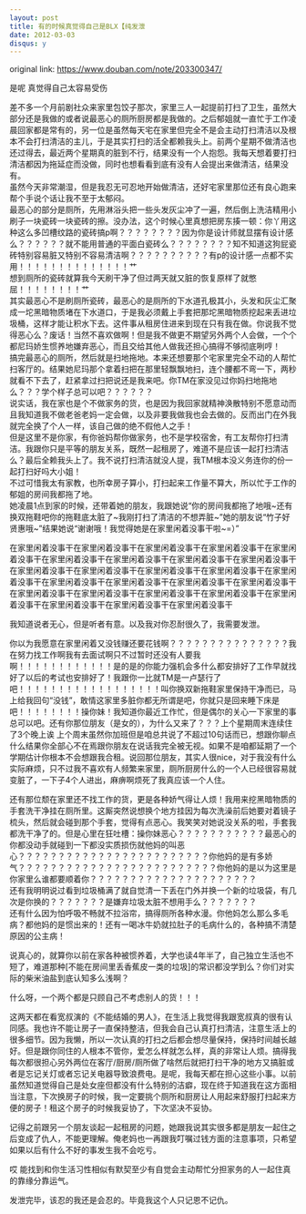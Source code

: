 ```yaml
---
layout: post
title: 有的时候真觉得自己是BLX【纯发泄
date: 2012-03-03
disqus: y
---
```


original link: https://www.douban.com/note/203300347/

是呢 真觉得自己太容易受伤  
  
差不多一个月前剧社众来家里包饺子那次，家里三人一起提前打扫了卫生，虽然大部分还是我做的或者说最恶心的厕所厨房都是我做的。之后郁姐就一直忙于工作凌晨回家都是常有的，另一位是虽然每天宅在家里但完全不是会主动打扫清洁以及根本不会打扫清洁的主儿，于是其实打扫的活全都赖我头上。前两个星期不做清洁也还过得去，最近两个星期真的脏到不行，结果没有一个人抱怨。我每天想着要打扫清洁都因为拖延症而没做，同时也想看看到底有没有人会提出来做清洁，结果没有。  
虽然今天非常潮湿，但是我忍无可忍地开始做清洁，还好宅家里那位还有良心跑来帮个手说个话让我不至于太郁闷。  
最恶心的部分是厕所，先用淋浴头把一些头发灰尘冲了一遍，然后倒上洗洁精用小刷子一块瓷砖一块瓷砖的擦。没办法，这个时候心里真想把房东揍一顿：你丫用这种这么多凹槽纹路的瓷砖搞p啊？？？？？？？？因为你是设计师就显摆有设计感么？？？？？？就不能用普通的平面白瓷砖么？？？？？？？？知不知道这狗屁瓷砖特别容易脏又特别不容易清洁啊？？？？？？？？？？有p的设计感一点都不实用！！！！！！！！！！！！！！艹  
想到厕所的瓷砖就算我今天刷干净了但过两天就又脏的恢复原样了就憋屈！！！！！！！！艹  
其实最恶心不是刷厕所瓷砖，最恶心的是厕所的下水道孔极其小，头发和灰尘汇聚成一坨黑暗物质堵在下水道口，于是我必须戴上手套把那坨黑暗物质挖起来丢进垃圾桶，这样才能让积水下去。这件事从租房住进来到现在只有我在做。你说我不觉得恶心么？废话！当然不喜欢做啊！但是我不做更不期望另外两个人会做，一个个都尼玛娇生惯养地嫌弃恶心，而且交给其他人做我还担心搞得不够彻底咧哼！  
搞完最恶心的厕所，然后就是扫地拖地。本来还想要那个宅家里完全不动的人帮忙扫客厅的。结果她尼玛那个拿着扫把在那里轻飘飘地扫，连个腰都不弯一下，两秒就看不下去了，赶紧拿过扫把说还是我来吧。你TM在家没见过你妈扫地拖地么？？？学个样子总可以吧？？？？？？  
说实话，我在家也是个不做家务的货，也是因为我回家就精神涣散特别不愿意动而且我知道我不做老爸老妈一定会做，以及非要我做我也会去做的。反而出门在外我就完全换了个人一样，该自己做的绝不假他人之手！  
但是这里不是你家，有你爸妈帮你做家务，也不是学校宿舍，有工友帮你打扫清洁。我跟你只是平等的朋友关系，既然一起租房了，难道不是应该一起打扫清洁么？最后全赖我头上了。我不说打扫清洁就没人提，我TM根本没义务连你的份一起打扫好吗大小姐！  
不过可惜我太有家教，也所幸房子算小，打扫起来工作量不算大，所以忙于工作的郁姐的房间我都拖了地。  
她凌晨1点到家的时候，还带着她的朋友，我跟她说“你的房间我都拖了地哦~还有换双拖鞋吧你的拖鞋底太脏了~我刚打扫了清洁的不想弄脏~”她的朋友说“竹子好贤惠哦~”结果她说“谢谢哦！我觉得她是在家里闲着没事干啦~=）”  
  
在家里闲着没事干在家里闲着没事干在家里闲着没事干在家里闲着没事干在家里闲着没事干在家里闲着没事干在家里闲着没事干在家里闲着没事干在家里闲着没事干在家里闲着没事干在家里闲着没事干在家里闲着没事干在家里闲着没事干在家里闲着没事干在家里闲着没事干在家里闲着没事干在家里闲着没事干在家里闲着没事干在家里闲着没事干在家里闲着没事干在家里闲着没事干在家里闲着没事干在家里闲着没事干在家里闲着没事干在家里闲着没事干在家里闲着没事干  
  
我知道说者无心，但是听者有意。以及我对你忍耐很久了，我需要发泄。  
  
你以为我愿意在家里闲着又没钱赚还要花钱啊？？？？？？？？？？？？？？？我在努力找工作啊我有去面试啊只不过暂时还没有人要我啊！！！！！！！！！！！！是的是的你能力强机会多什么都安排好了工作早就找好了以后的考试也安排好了！我跟你一比就TM是一卢瑟行了吧！！！！！！！！！！！！！！！！！！叫你换双新拖鞋家里保持干净而已，马上给我回句“没钱”，敢情这家里多脏你都无所谓是吧，你就只是回来睡下床是吧！！！！！！！！操你妹！我知道你最近工作忙，但是偶尔的关心一下家里的事总可以吧。还有你那位朋友（是女的），为什么又来了？？？上个星期周末连续住了3个晚上诶 上个周末虽然你加班但是咱总共说了不超过10句话而已，想跟你聊点什么结果你全部心不在焉跟你朋友在说话我完全被无视。如果不是咱都延期了一个学期估计你根本不会想跟我合租。说回那位朋友，其实人很nice，对于我没有什么实际麻烦，只不过我不喜欢有人频繁来家里，厕所厨房什么的一个人已经很容易就变脏了，一下子4个人进出，麻痹啊烦死了我真应该一个人住。  
  
还有那位颓在家里还不找工作的货，更是各种娇气得让人烦！我用来挖黑暗物质的手套洗干净挂在厕所里。这厮突然说想换个地方挂因为每次洗澡前后她要对着镜子梳头，然后就会碰到那个手套，觉得有点恶心。我笑笑对她说没关系的啦，手套我都洗干净了的。但是心里在狂吐槽：操你妹恶心？？？？？？？？？？？最恶心的你都没动手就碰到一下都没实质损伤就他妈的叫恶心？？？？？？？？？？？？？？？？？？？？？？？？你他妈的是有多娇气？？？？？？？？？？？？？？？？？？？？？？？？？你他妈的是以为这里是你家里么谁都要顺着你？？？？？？？？？？？？？？？？？？？？？  
还有我明明说过看到垃圾桶满了就自觉清一下丢在门外并换一个新的垃圾袋，有几次是你换的？？？？？？？是嫌弃垃圾太脏不想用手么？？？？？？？  
还有什么因为怕呼吸不畅就不拉浴帘，搞得厕所各种水漫。你他妈怎么那么多毛病？都他妈的是惯出来的！还有一喝冰牛奶就拉肚子的毛病什么的，各种搞不清楚原因的公主病！  
  
说真心的，就算你以前在家各种被惯养着，大学也读4年半了，自己独立生活也不短了，难道那种\[不能在房间里丢香蕉皮一类的垃圾\]的常识都没学到么？你们对实际的柴米油盐到底认知多么浅啊？  
  
什么呀，一个两个都是只顾自己不考虑别人的货！！！  
  
这两天都在看宽叔演的《不能结婚的男人》，在生活上我觉得我跟宽叔真的很有认同感。我也许不能让房子一直保持整洁，但我会自己认真打扫清洁，注意生活上的很多细节。因为我懒，所以一次认真的打扫之后都会想尽量保持，保持时间越长越好。但是跟你同住的人根本不管你，爱怎么样就怎么样，真的非常让人烦。搞得我每次都很担心另外两位在客厅/厨房/厕所做了啥然后就把打扫干净的地方又搞脏或者是忘记关灯或者忘记关电器导致浪费电。是呢，我每天都在担心这些小事。以前虽然知道觉得自己是处女座但都没有什么特别的洁癖，现在终于知道我在这方面相当注意，下次换房子的时候，我一定要挑个厕所和厨房让人用起来舒服打扫起来方便的房子！租这个房子的时候我妥协了，下次坚决不妥协。  
  
记得之前跟另一个朋友谈起一起租房的问题，她跟我说其实很多都是朋友一起住之后变成了仇人，不能更理解。俺老妈也一再跟我叮嘱过钱方面的注意事项，只希望如果以后有什么不好的事发生我不会吃亏。  
  
哎 能找到和你生活习性相似有默契至少有自觉会主动帮忙分担家务的人一起住真的靠缘分靠运气。  
  
发泄完毕，该忍的我还是会忍的。毕竟我这个人只记恩不记仇。